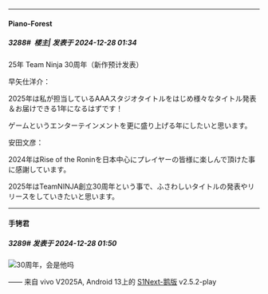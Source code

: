 ﻿
*****

####  Piano-Forest  
##### 3288#         楼主| 发表于 2024-12-28 01:34

25年 Team Ninja 30周年（新作预计发表）

早矢仕洋介：

2025年は私が担当しているAAAスタジオタイトルをはじめ様々なタイトル発表＆お届けできる1年になるはずです！

ゲームというエンターテインメントを更に盛り上げる年にしたいと思います。

安田文彦：

2024年はRise of the Roninを日本中心にプレイヤーの皆様に楽しんで頂けた事に感謝しています。

2025年はTeamNINJA創立30周年という事で、ふさわしいタイトルの発表やリリースをしていきたいと思います。


*****

####  手铐君  
##### 3289#       发表于 2024-12-28 01:50

<img src="https://static.saraba1st.com/image/smiley/face2017/075.png" referrerpolicy="no-referrer">30周年，会是他吗

—— 来自 vivo V2025A, Android 13上的 [S1Next-鹅版](https://github.com/ykrank/S1-Next/releases) v2.5.2-play

